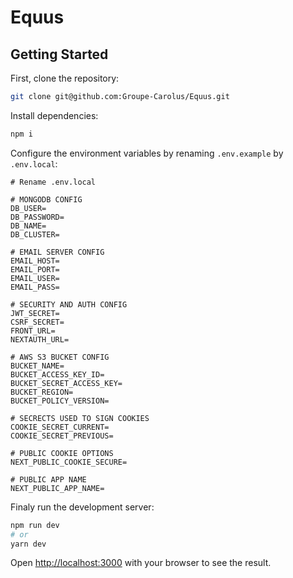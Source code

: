 # Equus

## Getting Started

First, clone the repository:

```bash
git clone git@github.com:Groupe-Carolus/Equus.git
```

Install dependencies:

```bash
npm i
```

Configure the environment variables by renaming `.env.example` by `.env.local`:

```env
# Rename .env.local

# MONGODB CONFIG
DB_USER=
DB_PASSWORD=
DB_NAME=
DB_CLUSTER=

# EMAIL SERVER CONFIG
EMAIL_HOST=
EMAIL_PORT=
EMAIL_USER=
EMAIL_PASS=

# SECURITY AND AUTH CONFIG
JWT_SECRET=
CSRF_SECRET=
FRONT_URL=
NEXTAUTH_URL=

# AWS S3 BUCKET CONFIG
BUCKET_NAME=
BUCKET_ACCESS_KEY_ID=
BUCKET_SECRET_ACCESS_KEY=
BUCKET_REGION=
BUCKET_POLICY_VERSION=

# SECRECTS USED TO SIGN COOKIES
COOKIE_SECRET_CURRENT=
COOKIE_SECRET_PREVIOUS=

# PUBLIC COOKIE OPTIONS
NEXT_PUBLIC_COOKIE_SECURE=

# PUBLIC APP NAME
NEXT_PUBLIC_APP_NAME=
```

Finaly run the development server:

```bash
npm run dev
# or
yarn dev
```

Open [http://localhost:3000](http://localhost:3000) with your browser to see the result.
